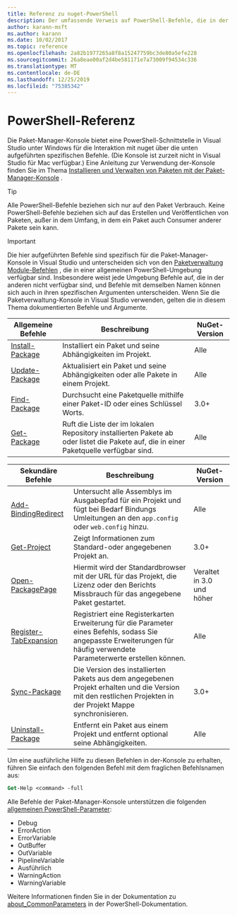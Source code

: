 ```yaml
---
title: Referenz zu nuget-PowerShell
description: Der umfassende Verweis auf PowerShell-Befehle, die in der nuget-Paket-Manager-Konsole in Visual Studio verfügbar sind.
author: karann-msft
ms.author: karann
ms.date: 10/02/2017
ms.topic: reference
ms.openlocfilehash: 2a82b1977265a8f8a15247759bc3de80a5efe228
ms.sourcegitcommit: 26a8eae00af2d4be581171e7a73009f94534c336
ms.translationtype: MT
ms.contentlocale: de-DE
ms.lasthandoff: 12/25/2019
ms.locfileid: "75385342"
---
```

# <a name="powershell-reference"></a>PowerShell-Referenz

Die Paket-Manager-Konsole bietet eine PowerShell-Schnittstelle in Visual Studio unter Windows für die Interaktion mit nuget über die unten aufgeführten spezifischen Befehle. (Die Konsole ist zurzeit nicht in Visual Studio für Mac verfügbar.) Eine Anleitung zur Verwendung der-Konsole finden Sie im Thema [Installieren und Verwalten von Paketen mit der Paket-Manager-Konsole](../consume-packages/install-use-packages-powershell.md) .

> [!Tip]
> Alle PowerShell-Befehle beziehen sich nur auf den Paket Verbrauch. Keine PowerShell-Befehle beziehen sich auf das Erstellen und Veröffentlichen von Paketen, außer in dem Umfang, in dem ein Paket auch Consumer anderer Pakete sein kann.

> [!Important]
> Die hier aufgeführten Befehle sind spezifisch für die Paket-Manager-Konsole in Visual Studio und unterscheiden sich von den [Paketverwaltung Module-Befehlen](/powershell/module/packagemanagement/?view=powershell-6) , die in einer allgemeinen PowerShell-Umgebung verfügbar sind. Insbesondere weist jede Umgebung Befehle auf, die in der anderen nicht verfügbar sind, und Befehle mit demselben Namen können sich auch in ihren spezifischen Argumenten unterscheiden. Wenn Sie die Paketverwaltung-Konsole in Visual Studio verwenden, gelten die in diesem Thema dokumentierten Befehle und Argumente.

| Allgemeine Befehle | Beschreibung | NuGet-Version |
| --- | --- | --- |
| [Install-Package](ps-reference/ps-ref-install-package.md) | Installiert ein Paket und seine Abhängigkeiten im Projekt. | Alle |
| [Update-Package](ps-reference/ps-ref-update-package.md) | Aktualisiert ein Paket und seine Abhängigkeiten oder alle Pakete in einem Projekt. | Alle |
| [Find-Package](ps-reference/ps-ref-find-package.md) | Durchsucht eine Paketquelle mithilfe einer Paket-ID oder eines Schlüssel Worts. | 3.0+ |
| [Get-Package](ps-reference/ps-ref-get-package.md) | Ruft die Liste der im lokalen Repository installierten Pakete ab oder listet die Pakete auf, die in einer Paketquelle verfügbar sind. | Alle |

| Sekundäre Befehle | Beschreibung | NuGet-Version |
| --- | --- | --- |
| [Add-BindingRedirect](ps-reference/ps-ref-add-bindingredirect.md) | Untersucht alle Assemblys im Ausgabepfad für ein Projekt und fügt bei Bedarf Bindungs Umleitungen an den `app.config` oder `web.config` hinzu. | Alle |
| [Get-Project](ps-reference/ps-ref-get-project.md) | Zeigt Informationen zum Standard-oder angegebenen Projekt an. | 3.0+ |
| [Open-PackagePage](ps-reference/ps-ref-open-packagepage.md) | Hiermit wird der Standardbrowser mit der URL für das Projekt, die Lizenz oder den Berichts Missbrauch für das angegebene Paket gestartet. | Veraltet in 3.0 und höher |
| [Register-TabExpansion](ps-reference/ps-ref-register-tabexpansion.md) | Registriert eine Registerkarten Erweiterung für die Parameter eines Befehls, sodass Sie angepasste Erweiterungen für häufig verwendete Parameterwerte erstellen können. | Alle |
| [Sync-Package](ps-reference/ps-ref-sync-package.md) | Die Version des installierten Pakets aus dem angegebenen Projekt erhalten und die Version mit den restlichen Projekten in der Projekt Mappe synchronisieren. | 3.0+ |
| [Uninstall-Package](ps-reference/ps-ref-uninstall-package.md) | Entfernt ein Paket aus einem Projekt und entfernt optional seine Abhängigkeiten. | Alle |

Um eine ausführliche Hilfe zu diesen Befehlen in der-Konsole zu erhalten, führen Sie einfach den folgenden Befehl mit dem fraglichen Befehlsnamen aus:

```ps
Get-Help <command> -full
```

Alle Befehle der Paket-Manager-Konsole unterstützen die folgenden [allgemeinen PowerShell-Parameter](https://go.microsoft.com/fwlink/?LinkID=113216):

- Debug
- ErrorAction
- ErrorVariable
- OutBuffer
- OutVariable
- PipelineVariable
- Ausführlich
- WarningAction
- WarningVariable

Weitere Informationen finden Sie in der Dokumentation zu [about_CommonParameters](https://go.microsoft.com/fwlink/?LinkID=113216) in der PowerShell-Dokumentation.
